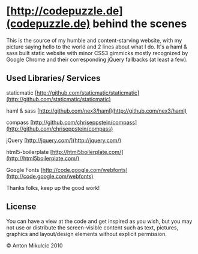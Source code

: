 # [http://codepuzzle.de](codepuzzle.de) behind the scenes

This is the source of my humble and content-starving website, with my picture saying hello to the world and 2 lines about what I do. It's a haml & sass built static website with minor CSS3 gimmicks mostly recognized by Google Chrome and their corresponding jQuery fallbacks (at least a few).

## Used Libraries/ Services

staticmatic       [http://github.com/staticmatic/staticmatic](http://github.com/staticmatic/staticmatic)

haml & sass       [http://github.com/nex3/haml](http://github.com/nex3/haml)

compass           [http://github.com/chriseppstein/compass](http://github.com/chriseppstein/compass)

jQuery            [http://jquery.com/](http://jquery.com/)

html5-boilerplate [http://html5boilerplate.com/](http://html5boilerplate.com/)

Google Fonts      [http://code.google.com/webfonts](http://code.google.com/webfonts)

Thanks folks, keep up the good work!

## License

You can have a view at the code and get inspired as you wish, but you may not use or distribute the screen-visible content such as text, pictures, graphics and layout/design elements without explicit permission.

© Anton Mikulcic 2010
